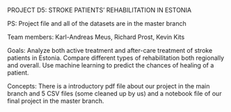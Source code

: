 PROJECT D5: STROKE PATIENTS’ REHABILITATION IN ESTONIA

PS: Project file and all of the datasets are in the master branch

Team members:
Karl-Andreas Meus, 
Richard Prost, 
Kevin Kits

Goals: Analyze both active treatment and after-care treatment of stroke patients in Estonia. Compare different types of rehabilitation both regionally and overall. Use machine learning to predict the chances of healing of a patient. 

Concepts: There is a introductory pdf file about our project in the main branch and 5 CSV files (some cleaned up by us) and a notebook file of our final project in the master branch.

